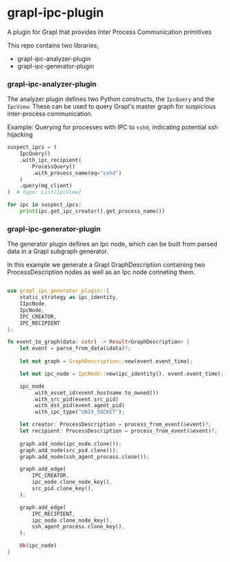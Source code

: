# grapl-ipc-plugin
A plugin for Grapl that provides Inter Process Communication primitives

This repo contains two libraries;
* grapl-ipc-analyzer-plugin
* grapl-ipc-generator-plugin

### grapl-ipc-analyzer-plugin

The analyzer plugin defines two Python constructs, the
`IpcQuery` and the `IpcView`. These can be used to query
Grapl's master graph for suspicious inter-process communication.

Example: Querying for processes with IPC to `sshd`, indicating
potential ssh hijacking

```python
suspect_ipcs = (
    IpcQuery()
    .with_ipc_recipient(
        ProcessQuery()
        .with_process_name(eq="sshd")
    )
    .query(mg_client)
)  # type: List[IpcView]

for ipc in suspect_ipcs:
    print(ipc.get_ipc_creator().get_process_name())
```  

### grapl-ipc-generator-plugin

The generator plugin defines an Ipc node, which can be built from parsed data
in a Grapl subgraph generator.

In this example we generate a Grapl GraphDescription containing two ProcessDescription
nodes as well as an Ipc node conneting them.

```rust

use grapl_ipc_generator_plugin::{
    static_strategy as ipc_identity,
    IIpcNode,
    IpcNode,
    IPC_CREATOR,
    IPC_RECIPIENT
};

fn event_to_graph(data: &str) -> Result<GraphDescription> {
    let event = parse_from_data(&data)?;
    
    let mut graph = GraphDescription::new(event.event_time);

    let mut ipc_node = IpcNode::new(ipc_identity(), event.event_time);

    ipc_node
        .with_asset_id(event.hostname.to_owned())
        .with_src_pid(event.src_pid)
        .with_dst_pid(event.agent_pid)
        .with_ipc_type("UNIX_SOCKET");

    let creator: ProcessDescription = process_from_event(&event)?;
    let recipient: ProcessDescription = process_from_event(&event)?;
    
    graph.add_node(ipc_node.clone());
    graph.add_node(src_pid.clone());
    graph.add_node(ssh_agent_process.clone());

    graph.add_edge(
        IPC_CREATOR,
        ipc_node.clone_node_key(),
        src_pid.clone_key(),
    );

    graph.add_edge(
        IPC_RECIPIENT,
        ipc_node.clone_node_key(),
        ssh_agent_process.clone_key(),
    );

    Ok(ipc_node)
}
```